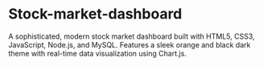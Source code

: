 # Stock-market-dashboard
A sophisticated, modern stock market dashboard built with HTML5, CSS3, JavaScript, Node.js, and MySQL. Features a sleek orange and black dark theme with real-time data visualization using Chart.js.
